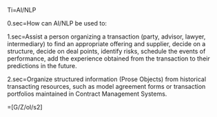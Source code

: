 Ti=AI/NLP

0.sec=How can AI/NLP be used to:

1.sec=Assist a person organizing a transaction (party, advisor, lawyer, intermediary) to find an appropriate offering and supplier, decide on a structure, decide on deal points, identify risks, schedule the events of performance, add the experience obtained from the transaction to their predictions in the future. 

2.sec=Organize structured information (Prose Objects) from historical transacting resources, such as model agreement forms or transaction portfolios maintained in Contract Management Systems.

=[G/Z/ol/s2]
